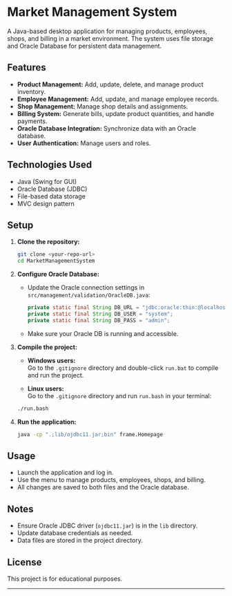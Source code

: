 # Market Management System

A Java-based desktop application for managing products, employees, shops, and billing in a market environment. The system uses file storage and Oracle Database for persistent data management.

## Features

- **Product Management:** Add, update, delete, and manage product inventory.
- **Employee Management:** Add, update, and manage employee records.
- **Shop Management:** Manage shop details and assignments.
- **Billing System:** Generate bills, update product quantities, and handle payments.
- **Oracle Database Integration:** Synchronize data with an Oracle database.
- **User Authentication:** Manage users and roles.

## Technologies Used

- Java (Swing for GUI)
- Oracle Database (JDBC)
- File-based data storage
- MVC design pattern

## Setup

1. **Clone the repository:**
    ```sh
    git clone <your-repo-url>
    cd MarketManagementSystem
    ```

2. **Configure Oracle Database:**
    - Update the Oracle connection settings in `src/management/validation/OracleDB.java`:
      ```java
      private static final String DB_URL = "jdbc:oracle:thin:@localhost:1521:XE";
      private static final String DB_USER = "system";
      private static final String DB_PASS = "admin";
      ```
    - Make sure your Oracle DB is running and accessible.

3. **Compile the project:**
    - **Windows users:**  
    Go to the `.gitignore` directory and double-click `run.bat` to compile and run the project.

    - **Linux users:**  
    Go to the `.gitignore` directory and run `run.bash` in your terminal:
    ```sh
    ./run.bash
    ```

4. **Run the application:**
    ```sh
    java -cp ".;lib/ojdbc11.jar;bin" frame.Homepage
    ```

## Usage

- Launch the application and log in.
- Use the menu to manage products, employees, shops, and billing.
- All changes are saved to both files and the Oracle database.

## Notes

- Ensure Oracle JDBC driver (`ojdbc11.jar`) is in the `lib` directory.
- Update database credentials as needed.
- Data files are stored in the project directory.

## License

This project is for educational purposes.

---

